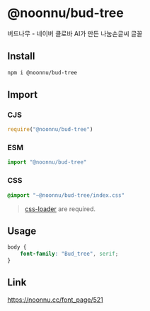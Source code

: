 # @noonnu/bud-tree
버드나무 - 네이버 클로바 AI가 만든 나눔손글씨 글꼴

## Install
```sh
npm i @noonnu/bud-tree
```
## Import
### CJS
```js
require("@noonnu/bud-tree")
```
### ESM
```js
import "@noonnu/bud-tree"
```
### CSS 
```css
@import "~@noonnu/bud-tree/index.css"
```
> [css-loader](https://github.com/webpack-contrib/css-loader) are required.

## Usage
```css
body {
    font-family: "Bud_tree", serif;
}
```

## Link
https://noonnu.cc/font_page/521